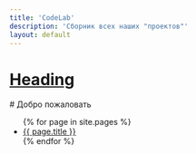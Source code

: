 ```yaml
---
title: 'CodeLab'
description: 'Сборник всех наших "проектов"'
layout: default
---
```


<h1 class="uk-article-title"><a class="uk-link-reset" href="">Heading</a></h1>
# Добро пожаловать

<ul>
{% for page in site.pages %}
  <li><a href="{{ page.url }}">{{ page.title }}</a></li>
{% endfor %}
</ul>
